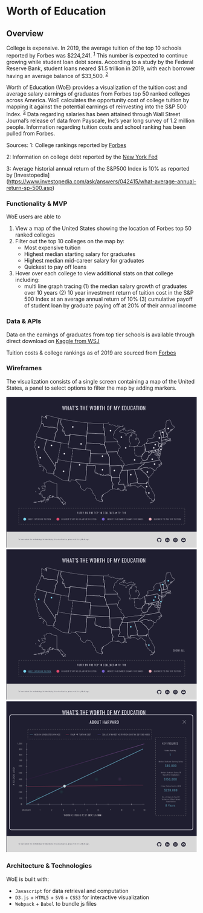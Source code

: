 # Worth of Education

## Overview 
College is expensive. In 2019, the average tuition of the top 10 schools reported by Forbes was $224,241. <sup>[1](#myfootnote1)</sup> This number is expected to continue growing while student loan debt sores. According to a study by the Federal Reserve Bank, student loans neared $1.5 trillion in 2019, with each borrower having an average balance of $33,500. <sup>[2](#myfootnote2)</sup>

Worth of Education (WoE) provides a visualization of the tuition cost and average salary earnings of graduates from Forbes top 50 ranked colleges across America.  WoE calculates the opportunity cost of college tuition by mapping it against the potential earnings of reinvesting into the S&P 500 Index. <sup>[3](#myfootnote3)</sup>  Data regarding salaries has been attained through Wall Street Journal’s release of data from Payscale, Inc’s year long survey of 1.2 million people. Information regarding tuition costs and school ranking has been pulled from Forbes.  

Sources: 
<a name="myfootnote1">1</a>: College rankings reported by [Forbes](https://www.forbes.com/top-colleges/#95ee07e19877)

<a name="myfootnote2">2</a>: Information on college debt reported by the [New York Fed](https://libertystreeteconomics.newyorkfed.org/2019/10/who-borrows-for-collegeand-who-repays.html)

<a name="myfootnote3">3</a>: Average historial annual return of the S&P500 Index is 10% as reported by [Investopedia] (https://www.investopedia.com/ask/answers/042415/what-average-annual-return-sp-500.asp)

### Functionality & MVP
WoE users are able to 
1. View a map of the United States showing the location of Forbes top 50 ranked colleges 
2. Filter out the top 10 colleges on the map by: 
    - Most expensive tuition 
    - Highest median starting salary for graduates
    - Highest median mid-career salary for graduates 
    - Quickest to pay off loans 
3. Hover over each college to view additional stats on that college including:
    - multi line graph tracing (1) the median salary growth of graduates over 10 years (2) 10 year investment return of tuition cost in the S&P 500 Index at an average annual return of 10% (3) cumulative payoff of student loan by graduate paying off at 20% of their annual income 
    
### Data & APIs 
Data on the earnings of graduates from top tier schools is available through direct download on [Kaggle from WSJ](https://www.kaggle.com/wsj/college-salaries)

Tuition costs & college rankings as of 2019 are sourced from [Forbes](https://www.forbes.com/top-colleges/#53215a7e1987) 

### Wireframes

The visualization consists of a single screen containing a map of the United States, a panel to select options to filter the map by adding markers.

![Landing Page](./assets/images/wireframes/default.jpg)
![Filter Top 10 Schools](./assets/images/wireframes/select_filter.jpg)
![About School](./assets/images/wireframes/hover_school.jpg)

### Architecture & Technologies 
WoE is built with:
* `Javascript` for data retrieval and computation 
* `D3.js` + `HTML5` + `SVG` + `CSS3` for interactive visualization 
* `Webpack` + `Babel` to bundle js files 
